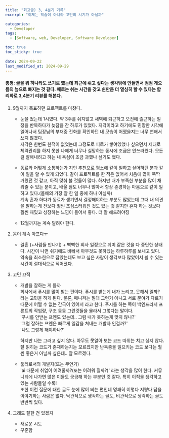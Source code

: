 ```yaml
---
title: "회고글) 3, 4분기 기록"
excerpt: "이제는 학습이 아니라 고민의 시기가 아닐까"

categories:
  - Developer
tags:
  - [Software, web, Developer, Software Developer]

toc: true
toc_sticky: true
 
date: 2024-09-22
last_modified_at: 2024-09-29
---   
```


#### 총평: 글을 뭐 하나라도 쓰기로 했는데 최근에 쉬고 싶다는 생각밖에 안들면서 점점 게으름의 늪으로 빠지는 것 같다. 때로는 쉬는 시간을 갖고 쉰만큼 더 열심히 할 수 있다는 합리화로 3,4분기 리뷰를 해본다.

1. 9월까지 목표하던 프로젝트를 마쳤다.
    - 눈을 떴는데 1시였다.
    약 3주를 쉬지않고 새벽에 퇴근하고 오전에 출근하는 일정을 반복하다가 늦잠을 잔 하루가 있었다. 지각이라고 하기에도 민망한 시각에 일어나서 팀장님의 부재중 전화를 확인하던 내 모습이 어땠을지는 너무 뻔해서 쓰지 않겠다.    
    지각은 한번도 한적이 없었는데 그정도로 피로가 쌓여있었나 싶으면서 제대로 체력관리를 하지 못한 나에게 너무나 실망하는 동시에 조금은 안쓰러웠다. 모든걸 잘해내려고 하는 내 욕심이 조금 과했나 싶기도 했다.      

    - 동료와 어떻게 소통하는가
    지인 추천으로 평소에 같이 일하고 싶어하던 분과 같이 일을 할 수 있게 되었다. 같이 프로젝트를 한 적은 없어서 처음에 많이 뚝딱 거렸던 것 같고, 아직 맞춰 볼 것들이 많다. 하지만 내가 부족한 부분을 많이 채워줄 수 있는 분이고, 배울 점도 너무나 많아서 항상 존경하는 마음으로 같이 일하고 있다.(올해의 가장 잘 한 일 중에 하나 아닐까)    
    계속 혼자 하다가 동료가 생기면서 결정해야하는 부분도 많았는데 그때 내 의견을 말하는게 전보다 훨씬 조심스러워진 것도 있는 것 같지만 혼자 하는 것보다 훨씬 재밌고 성장하는 느낌이 들어서 좋다. 더 잘 해드려야징

    - 12월까지는 계속 달려야 한다.

1. 몸이 계속 아프다ㅜ
    - 결혼 (+사람들 만나기) + 빡빡한 회사 일정으로 취미 같은 것을 다 중단한 상태다. 시간이 나면 쉬기에도 바빠서 아무것도 못하겠는 하루하루를 보내고 있다.
    약속을 최소한으로 잡았는데도 보고 싶은 사람이 생각보다 많았어서 쉴 수 있는 시간이 절대적으로 적어졌다.    
    

1. 고민 끄적
    - 개발을 잘하는 게 몰까    
      회사에서 푸시를 많이 받는 편이다. 푸시를 받는게 내가 느리고, 못해서 일까? 라는 고민을 하게 된다. 물론, 매니저는 절대 그런거 아니고 서로 분야가 다르기때문에 어쩔 수 없는 간극이 있어서 라고 한다. 푸시를 하는 쪽이 백엔드라서 프론트의 작업량, 구조 등등 그런것들을 몰라서 그렇다는 말이다.     
      '푸시를 안받는 프엔도 있는데.. 그럼 내가 못하는게 맞지 않나?'    
      '그럼 잘하는 프엔은 빠르게 일감을 쳐내는 개발자 인걸까?'    
      '나도 그렇게 해야하나?'
           
      하지만 나는 그러고 싶지 않다. 
      아무도 못알아 보는 코드 따위는 치고 싶지 않다. 잘 읽히는 코드가 존재하는지는 모르겠지만 난독증을 일으키는 코드 보다는 훨씬 좋은거 아닐까 싶은데.. 잘 모르겠다.

    - 툴러로서의 개발자(또는 무언가)     
      'ai 때문에 취업이 어려울까?(또는 어려워 질까?)' 라는 생각을 많이 한다. 커뮤니티에 나가면 많은 이들도 궁금해 하는 부분인 것 같다. 특히 이직을 생각하고 있는 사람들일 수록!     
      또한 이런 질문에 대한 글도 눈에 많이 띄는 편인데 명쾌히 이렇다 저렇다 답을 이야기하는 사람은 없다. 낙관적으로 생각하는 글도, 비관적으로 생각하는 글도 반반씩 있다. 

1. 그래도 잘한 건 있겠지
    - 새로운 시도
    - 꾸준함
    